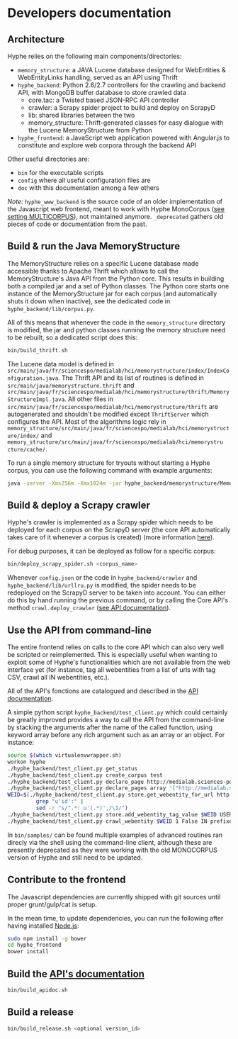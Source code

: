 # Developers documentation

## Architecture

Hyphe relies on the following main components/directories:

- `memory_structure`: a JAVA Lucene database designed for WebEntities & WebEntityLinks handling, served as an API using Thrift
- `hyphe_backend`: Python 2.6/2.7 controllers for the crawling and backend API, with MongoDB buffer database to store crawled data
  + core.tac: a Twisted based JSON-RPC API controller
  + crawler: a Scrapy spider project to build and deploy on ScrapyD
  + lib: shared libraries between the two
  + memory_structure: Thrift-generated classes for easy dialogue with the Lucene MemoryStructure from Python
- `hyphe_frontend`: a JavaScript web application powered with Angular.js to constitute and explore web corpora through the backend API

Other useful directories are:
- `bin` for the executable scripts
- `config` where all useful configuration files are
- `doc` with this documentation among a few others

_Note:_ `hyphe_www_backend` is the source code of an older implementation of the Javascript web frontend, meant to work with Hyphe MonoCorpus ([see setting MULTICORPUS](config.md)), not maintained anymore. `_deprecated` gathers old pieces of code or documentation from the past.


## Build & run the Java MemoryStructure

The MemoryStructure relies on a specific Lucene database made accessible thanks to Apache Thrift which allows to call the MemoryStructure's Java API from the Python core. This results in building both a compiled jar and a set of Python classes. The Python core starts one instance of the MemoryStructure jar for each corpus (and automatically shuts it down when inactive), see the dedicated code in `hyphe_backend/lib/corpus.py`.

All of this means that whenever the code in the `memory_structure` directory is modified, the jar and python classes running the memory structure need to be rebuilt, so a dedicated script does this:
```bash
bin/build_thrift.sh
```

The Lucene data model is defined in `src/main/java/fr/sciencespo/medialab/hci/memorystructure/index/IndexConfiguration.java`.
The Thrift API and its list of routines is defined in `src/main/java/memorystructure.thrift` and `src/main/java/fr/sciencespo/medialab/hci/memorystructure/thrift/MemoryStructureImpl.java`. All other files in `src/main/java/fr/sciencespo/medialab/hci/memorystructure/thrift` are autogenerated and shouldn't be modified except `ThriftServer` which configures the API.
Most of the algorithms logic rely in `memory_structure/src/main/java/fr/sciencespo/medialab/hci/memorystructure/index/` and `memory_structure/src/main/java/fr/sciencespo/medialab/hci/memorystru
cture/cache/`.

To run a single memory structure for tryouts without starting a Hyphe corpus, you can use the following command with example arguments:
```bash
java -server -Xms256m -Xmx1024m -jar hyphe_backend/memorystructure/MemoryStructureExecutable.jar log.level=DEBUG thrift.port=13500 corpus=TEST
```


## Build & deploy a Scrapy crawler

Hyphe's crawler is implemented as a Scrapy spider which needs to be deployed for each corpus on the ScrapyD server (the core API automatically takes care of it whenever a corpus is created) (more information [here](https://github.com/medialab/Hypertext-Corpus-Initiative/wiki/Scrapy-implementation-proposal)).

For debug purposes, it can be deployed as follow for a specific corpus:
```bash
bin/deploy_scrapy_spider.sh <corpus_name>
```

Whenever `config.json` or the code in `hyphe_backend/crawler` and `hyphe_backend/lib/urllru.py` is modified, the spider needs to be redeployed on the ScrapyD server to be taken into account. You can either do this by hand running the previous command, or by calling the Core API's method `crawl.deploy_crawler` ([see API documentation](api.md#commands-for-namespace-crawl)).


## Use the API from command-line

The entire frontend relies on calls to the core API which can also very well be scripted or reimplemented. This is especially useful when wanting to exploit some of Hyphe's functionalities which are not available from the web interface yet (for instance, tag all webentities from a list of urls with tag CSV, crawl all IN webentities, etc.).

All of the API's fonctions are catalogued and described in the [API documentation](api.md).

A simple python script `hyphe_backend/test_client.py` which could certainly be greatly improved provides a way to call the API from the command-line by stacking the arguments after the name of the called function, using keyword array before any rich argument such as an array or an object. For instance:

```bash
source $(which virtualenvwrapper.sh)
workon hyphe
./hyphe_backend/test_client.py get_status
./hyphe_backend/test_client.py create_corpus test
./hyphe_backend/test_client.py declare_page http://medialab.sciences-po.fr test
./hyphe_backend/test_client.py declare_pages array '["http://medialab.sciences-po.fr", "http://www.sciences-po.fr"]' test
WEID=$(./hyphe_backend/test_client.py store.get_webentity_for_url http://medialab.sciences-po.fr test |
         grep "u'id':" |
         sed -r "s/^.*: u'(.*)',/\1/")
./hyphe_backend/test_client.py store.add_webentity_tag_value $WEID USER MyTags GreatValue test
./hyphe_backend/test_client.py crawl_webentity $WEID 1 False IN prefixes array '{}' test
```

In `bin/samples/` can be found multiple examples of advanced routines ran direcly via the shell using the command-line client, although these are presently deprecated as they were working with the old MONOCORPUS version of Hyphe and still need to be updated.


## Contribute to the frontend

The Javascript dependencies are currently shipped with git sources until proper grunt/gulp/cat is setup.

In the mean time, to update dependencies, you can run the following after having installed [Node.js](https://nodejs.org/download/):
```bash
sudo npm install -g bower
cd hyphe_frontend
bower install
```


## Build the [API's documentation](api.md)

```bash
bin/build_apidoc.sh
```


## Build a release

```bash
bin/build_release.sh <optional version_id>
```

